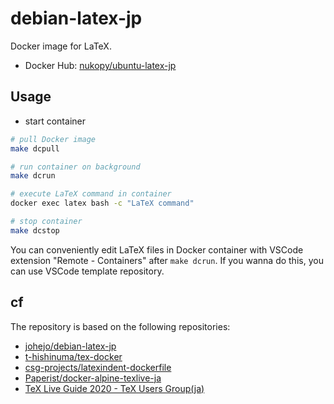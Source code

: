 # debian-latex-jp

Docker image for LaTeX.

- Docker Hub: [nukopy/ubuntu-latex-jp](https://hub.docker.com/repository/docker/nukopy/debian-latex-jp/general)

## Usage

- start container

```sh
# pull Docker image
make dcpull

# run container on background
make dcrun

# execute LaTeX command in container
docker exec latex bash -c "LaTeX command"

# stop container
make dcstop
```

You can conveniently edit LaTeX files in Docker container with VSCode extension "Remote - Containers" after `make dcrun`. If you wanna do this, you can use VSCode template repository.

## cf

The repository is based on the following repositories:

- [johejo/debian-latex-jp](https://github.com/johejo/debian-latex-jp)
- [t-hishinuma/tex-docker](https://github.com/t-hishinuma/tex-docker)
- [csg-projects/latexindent-dockerfile](https://github.com/csg-projects/latexindent-dockerfile)
- [Paperist/docker-alpine-texlive-ja](https://github.com/Paperist/docker-alpine-texlive-ja)
- [TeX Live Guide 2020 - TeX Users Group(ja)](https://tug.org/texlive/doc/texlive-ja/texlive-ja.pdf)
